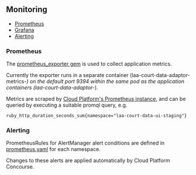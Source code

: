 ## Monitoring

- [Prometheus](#prometheus)
- [Grafana](#grafana)
- [Alerting](#alerting)

### Prometheus

The [prometheus_exporter gem](https://github.com/discourse/prometheus_exporter) is used to collect application metrics.

Currently the exporter runs in a separate container (laa-court-data-adaptor-metrics-*) on the default port 9394 within the same pod as the application containers (laa-court-data-adaptor-*).

Metrics are scraped by [Cloud Platform's Prometheus instance](https://prometheus.cloud-platform.service.justice.gov.uk/graph), and can be queried by executing a suitable promql query, e.g.

```
ruby_http_duration_seconds_sum{namespace="laa-court-data-ui-staging"}
```

### Alerting

PrometheusRules for AlertManager alert conditions are defined in [prometheus.yaml](https://github.com/ministryofjustice/cloud-platform-environments/blob/main/namespaces/live-1.cloud-platform.service.justice.gov.uk/laa-court-data-adaptor-prod/08-prometheus-rule.yaml) for each namespace.

Changes to these alerts are applied automatically by Cloud Platform Concourse.
